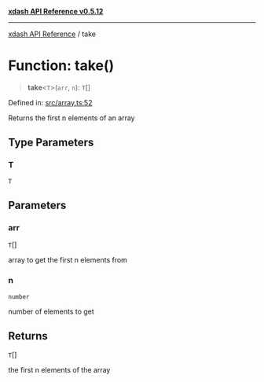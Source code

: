 [**xdash API Reference v0.5.12**](index.md)

***

[xdash API Reference](/xdash/api/index.md) / take

# Function: take()

> **take**\<`T`\>(`arr`, `n`): `T`[]

Defined in: [src/array.ts:52](https://github.com/shtse8/xdash/blob/ed88c6e7ad3be9e5e1e06776f9ca07ed27d97c13/src/array.ts#L52)

Returns the first n elements of an array

## Type Parameters

### T

`T`

## Parameters

### arr

`T`[]

array to get the first n elements from

### n

`number`

number of elements to get

## Returns

`T`[]

the first n elements of the array
